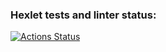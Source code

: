 ### Hexlet tests and linter status:
[![Actions Status](https://github.com/rgudymyak/frontend-project-46/actions/workflows/hexlet-check.yml/badge.svg)](https://github.com/rgudymyak/frontend-project-46/actions)